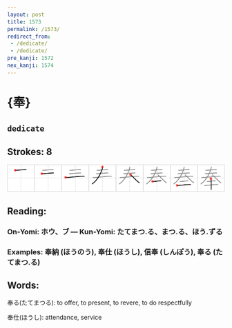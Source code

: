```yaml
---
layout: post
title: 1573
permalink: /1573/
redirect_from:
 - /dedicate/
 - /dedicate/
pre_kanji: 1572
nex_kanji: 1574
---
```


# {奉}

## `dedicate`

## Strokes: 8

<div class="stroke"><img src="../images/E5A589.png" /></div>

## Reading:

### On-Yomi: ホウ、ブ &mdash; Kun-Yomi: たてまつ.る、まつ.る、ほう.ずる

### Examples: 奉納 (ほうのう), 奉仕 (ほうし), 信奉 (しんぽう), 奉る (たてまつ.る)

## Words:

奉る(たてまつる): to offer, to present, to revere, to do respectfully

奉仕(ほうし): attendance, service
